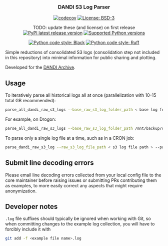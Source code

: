<p align="center">
  <h3 align="center">DANDI S3 Log Parser</h3>
  <p align="center">
    <a href="https://codecov.io/github/CatalystNeuro/dandi_s3_log_parser?branch=main"><img alt="codecov" src="https://codecov.io/github/CatalystNeuro/dandi_s3_log_parser/coverage.svg?branch=main"></a>
    <a href="https://github.com/catalystneuro/dandi_s3_log_parser/blob/main/license.txt"><img alt="License: BSD-3" src="https://img.shields.io/pypi/l/neuroconv.svg"></a>
  </p>
  <p align="center">
    TODO: update these (and license) on first release
    <a href="https://pypi.org/project/dandi_s3_log_parser/"><img alt="PyPI latest release version" src="https://badge.fury.io/py/neuroconv.svg"></a>
    <a href="https://pypi.org/project/dandi_s3_log_parser/"><img alt="Supported Python versions" src="https://img.shields.io/pypi/pyversions/neuroconv.svg"></a>
  </p>
  <p align="center">
    <a href="https://github.com/psf/black"><img alt="Python code style: Black" src="https://img.shields.io/badge/python_code_style-black-000000.svg"></a>
    <a href="https://github.com/astral-sh/ruff"><img alt="Python code style: Ruff" src="https://img.shields.io/endpoint?url=https://raw.githubusercontent.com/astral-sh/ruff/main/assets/badge/v2.json"></a>
  </p>
</p>

Simple reductions of consolidated S3 logs (consolidation step not included in this repository) into minimal information for public sharing and plotting.

Developed for the [DANDI Archive](https://dandiarchive.org/).



## Usage

To iteratively parse all historical logs all at once (parallelization with 10-15 total GB recommended):

```bash
parse_all_dandi_raw_s3_logs --base_raw_s3_log_folder_path < base log folder > --parsed_s3_log_folder_path < output folder > --excluded_ips < comma-separated list of known IPs to exclude > --maximum_number_of_workers < number of CPUs to use > --maximum_buffer_size_in_bytes < approximate amount of RAM to use >
```

For example, on Drogon:

```bash
parse_all_dandi_raw_s3_logs --base_raw_s3_log_folder_path /mnt/backup/dandi/dandiarchive-logs --parsed_s3_log_folder_path /mnt/backup/dandi/dandiarchive-logs-cody/parsed_7_13_2024/GET_per_asset_id --excluded_ips < Drogon's IP > --maximum_number_of_workers 30 --maximum_buffer_size_in_bytes 15000000000
```

To parse only a single log file at a time, such as in a CRON job:

```bash
parse_dandi_raw_s3_log --raw_s3_log_file_path < s3 log file path > --parsed_s3_log_folder_path < output folder > --excluded_ips < comma-separated list of known IPs to exclude >
```



## Submit line decoding errors

Please email line decoding errors collected from your local config file to the core maintainer before raising issues or submitting PRs contributing them as examples, to more easily correct any aspects that might require anonymization.



## Developer notes

`.log` file suffixes should typically be ignored when working with Git, so when committing changes to the example log collection, you will have to forcibly include it with

```bash
git add -f <example file name>.log
```
